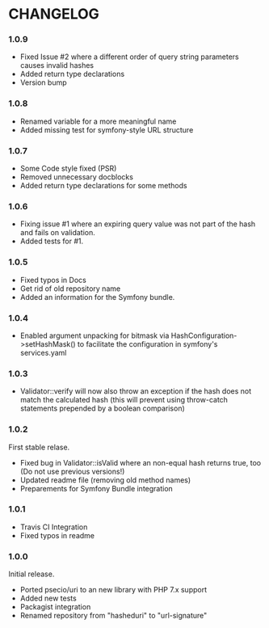 # CHANGELOG #

### 1.0.9
* Fixed Issue #2 where a different order of query string parameters causes invalid hashes
* Added return type declarations
* Version bump

### 1.0.8
* Renamed variable for a more meaningful name
* Added missing test for symfony-style URL structure

### 1.0.7
* Some Code style fixed (PSR)
* Removed unnecessary docblocks
* Added return type declarations for some methods

### 1.0.6
* Fixing issue #1 where an expiring query value was not part of the hash and fails on validation.
* Added tests for #1.

### 1.0.5
* Fixed typos in Docs
* Get rid of old repository name
* Added an information for the Symfony bundle.

### 1.0.4
* Enabled argument unpacking for bitmask via HashConfiguration->setHashMask() to facilitate the configuration in symfony's services.yaml

### 1.0.3
* Validator::verify will now also throw an exception if the hash does not match the calculated hash (this will prevent using throw-catch statements prepended by a boolean comparison)

### 1.0.2
First stable relase.
* Fixed bug in Validator::isValid where an non-equal hash returns true, too (Do not use previous versions!)
* Updated readme file (removing old method names)
* Preparements for Symfony Bundle integration

### 1.0.1
* Travis CI Integration
* Fixed typos in readme

### 1.0.0
Initial release.
* Ported psecio/uri to an new library with PHP 7.x support
* Added new tests
* Packagist integration
* Renamed repository from "hasheduri" to "url-signature" 
